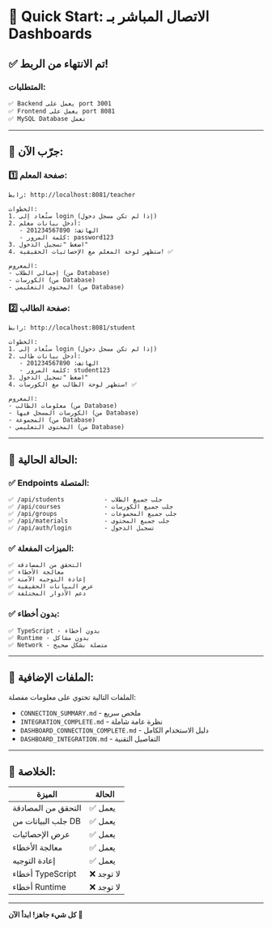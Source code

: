 # 🎯 Quick Start: الاتصال المباشر بـ Dashboards

## ✅ تم الانتهاء من الربط!

### المتطلبات:
```bash
✅ Backend يعمل على port 3001
✅ Frontend يعمل على port 8081
✅ MySQL Database تعمل
```

---

## 🚀 جرّب الآن:

### 1️⃣ صفحة المعلم:
```
رابط: http://localhost:8081/teacher

الخطوات:
1. ستُعاد إلى login (إذا لم تكن مسجل دخول)
2. أدخل بيانات معلم:
   - الهاتف: 201234567890
   - كلمة المرور: password123
3. اضغط "تسجيل الدخول"
4. ستظهر لوحة المعلم مع الإحصائيات الحقيقية! ✅

المعروض:
- إجمالي الطلاب (من Database)
- الكورسات (من Database)
- المحتوى التعليمي (من Database)
```

### 2️⃣ صفحة الطالب:
```
رابط: http://localhost:8081/student

الخطوات:
1. ستُعاد إلى login (إذا لم تكن مسجل دخول)
2. أدخل بيانات طالب:
   - الهاتف: 201234567890
   - كلمة المرور: student123
3. اضغط "تسجيل الدخول"
4. ستظهر لوحة الطالب مع الكورسات! ✅

المعروض:
- معلومات الطالب (من Database)
- الكورسات المسجل فيها (من Database)
- المجموعة (من Database)
- المحتوى التعليمي (من Database)
```

---

## 🔧 الحالة الحالية:

### ✅ Endpoints المتصلة:
```
✅ /api/students           - جلب جميع الطلاب
✅ /api/courses            - جلب جميع الكورسات
✅ /api/groups             - جلب جميع المجموعات
✅ /api/materials          - جلب جميع المحتوى
✅ /api/auth/login         - تسجيل الدخول
```

### ✅ الميزات المفعلة:
```
✅ التحقق من المصادقة
✅ معالجة الأخطاء
✅ إعادة التوجيه الآمنة
✅ عرض البيانات الحقيقية
✅ دعم الأدوار المختلفة
```

### ✅ بدون أخطاء:
```
✅ TypeScript - بدون أخطاء
✅ Runtime - بدون مشاكل
✅ Network - متصلة بشكل صحيح
```

---

## 🎁 الملفات الإضافية:

الملفات التالية تحتوي على معلومات مفصلة:
- `CONNECTION_SUMMARY.md` - ملخص سريع
- `INTEGRATION_COMPLETE.md` - نظرة عامة شاملة
- `DASHBOARD_CONNECTION_COMPLETE.md` - دليل الاستخدام الكامل
- `DASHBOARD_INTEGRATION.md` - التفاصيل التقنية

---

## 🎯 الخلاصة:

| الميزة | الحالة |
|--------|--------|
| التحقق من المصادقة | ✅ يعمل |
| جلب البيانات من DB | ✅ يعمل |
| عرض الإحصائيات | ✅ يعمل |
| معالجة الأخطاء | ✅ يعمل |
| إعادة التوجيه | ✅ يعمل |
| أخطاء TypeScript | ❌ لا توجد |
| أخطاء Runtime | ❌ لا توجد |

---

**كل شيء جاهز! ابدأ الآن 🚀**
